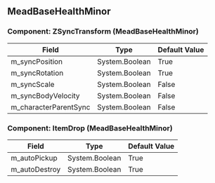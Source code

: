 ## MeadBaseHealthMinor

### Component: ZSyncTransform (MeadBaseHealthMinor)

|Field|Type|Default Value|
|---|---|---|
|m_syncPosition|System.Boolean|True|
|m_syncRotation|System.Boolean|True|
|m_syncScale|System.Boolean|False|
|m_syncBodyVelocity|System.Boolean|False|
|m_characterParentSync|System.Boolean|False|

### Component: ItemDrop (MeadBaseHealthMinor)

|Field|Type|Default Value|
|---|---|---|
|m_autoPickup|System.Boolean|True|
|m_autoDestroy|System.Boolean|True|

